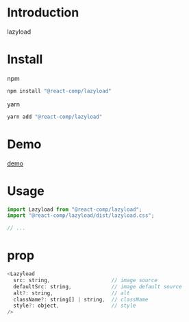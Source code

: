 # Introduction

lazyload

# Install

npm

```bash
npm install "@react-comp/lazyload"
```

yarn

```bash
yarn add "@react-comp/lazyload"
```

# Demo

[demo](https://react-comp.github.io/lazyload/)

# Usage

```js
import Lazyload from "@react-comp/lazyload";
import "@react-comp/lazyload/dist/lazyload.css";

// ...
```

# prop

```js
<Lazyload
  src: string,                    // image source
  defaultSrc: string,             // image default source
  alt?: string,                   // alt
  className?: string[] | string,  // className
  style?: object,                 // style
/>
```